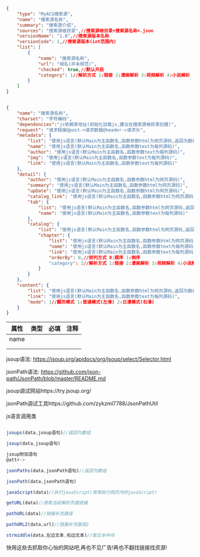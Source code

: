 ```json

{
    "type": "MyACG搜索源",
    "name": "搜索源名称",
    "summary": "搜索源介绍",
    "sources": "搜索源根目录",//搜索源根目录+搜索源名称+.json
    "versionName": "1.0",//搜索源版本名称
    "versionCode": 1,//搜索源版本(int范围内)
    "list": [
        {
            "name": "搜索源名称",
            "url": "域名(并未规范)",
            "checked": true,//默认开启
            "category": 1//解析方式 1:链接 2:漫画解析 3:视频解析 4:小说解析
        }
    ]
}

```
```json

{
    "name": "搜索源名称",
    "charset": "字符编码",
    "dependencies":"js依赖库地址(初始化加载js,建议在搜索源根目录创建)",
    "request": "请求链接@post->请求数据@header->请求头",
    "metadata": {
        "list": "使用js语言(默认Main为主函数名,函数参数html为网页源码,返回为数组)",
        "name": "使用js语言(默认Main为主函数名,函数参数text为每列源码)",
        "author": "使用js语言(默认Main为主函数名,函数参数text为每列源码)",
        "img": "使用js语言(默认Main为主函数名,函数参数text为每列源码)",
        "link": "使用js语言(默认Main为主函数名,函数参数text为每列源码)"
    },
    "detail": {
        "author": "使用js语言(默认Main为主函数名,函数参数html为网页源码)",
        "summary": "使用js语言(默认Main为主函数名,函数参数html为网页源码)",
        "upDate": "使用js语言(默认Main为主函数名,函数参数html为网页源码)",
        "catalog_link": "使用js语言(默认Main为主函数名,函数参数html为网页源码)",
        "tab": {
            "list": "使用js语言(默认Main为主函数名,函数参数html为网页源码,返回为数组)",
            "name": "使用js语言(默认Main为主函数名,函数参数text为每列源码)"
        },
        "catalog": {
            "list": "使用js语言(默认Main为主函数名,函数参数html为网页源码,返回为数组)",
            "chapter": {
                "list": "使用js语言(默认Main为主函数名,函数参数html为网页源码,返回为数组)",
                "name": "使用js语言(默认Main为主函数名,函数参数text为每列源码)",
                "link": "使用js语言(默认Main为主函数名,函数参数text为每列源码)",
                "orderBy": 0,//排列方式 0:顺序 1:倒序
                "category": 2//解析方式 1:链接 2:漫画解析 3:视频解析 4:小说解析
            }
        }
    },
    "content": {
        "list": "使用js语言(默认Main为主函数名,函数参数html为网页源码,返回为数组)",
        "link": "使用js语言(默认Main为主函数名,函数参数text为每列源码)",
        "mode": 1//翻页模式 1:普通模式(左滑) 2:日漫模式(右滑)
    }
}

```
| 属性 | 类型 | 必填 | 注释 |
| ---- | ---- | ---- | ---- |
| name |      |      |      |
|      |      |      |      |
|      |      |      |      |


jsoup语法:
https://jsoup.org/apidocs/org/jsoup/select/Selector.html

jsonPath语法:
https://github.com/json-path/JsonPath/blob/master/README.md

jsoup调试网站https://try.jsoup.org/

jsonPath调试工具https://github.com/zykzml7788/JsonPathUtil

js语言调用类

```js

jsoups(data,jsoup语句)//返回为数组

jsoup(data,jsoup语句)

jsoup附加语句
@attr->

jsonPaths(data,jsonPath语句)//返回为数组

jsonPath(data,jsonPath语句)

javaScript(data)//执行javaScript(常用执行网页内的javaScript)

getURL(data)//获取当前解析页面链接

pathURL(data)//链接补充路径

pathURL2(data,url)//链接补充路径2

strmiddle(data,左边文本,右边文本)//取文本中间

```

快用这些去抓取你心怡的网站吧,再也不见广告!再也不翻找链接找资源!